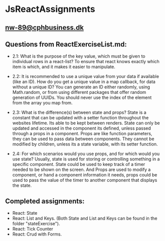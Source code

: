 # JsReactAssignments

## nw-89@cphbusiness.dk

## Questions from ReactExerciseList.md:

- 2.1: What is the purpose of the key value, which must be given to individual rows in a react-list?
    To ensure that react knows exactly which item is which, and it makes it easier to manipulate.

- 2.2: It is recommended to use a unique value from your data if available (like an ID). How do you get a unique value in a map callback, for data without a unique ID?
    You can generate an ID either randomly, using Math.random, or from using different packages that offer random generation of UUIDs. You should never use the index of the element from the array you map from.

- 2.3: What is the difference(s) between state and props?
    State is a constant that can be updated with a setter function throughout the websites lifetime. Its able to be kept between renders. State can only be updated and accessed in the component its defined, unless passed through a props in a component.
    Props are like function parameters, they can be used to pass data between components. They cannot be modified by children, unless its a state variable, with its setter function. 
    
- 2.4: For which scenarios would you use props, and for which would you use state?
    Usually, state is used for storing or controlling something in a specific component. State could be used to keep track of a timer needed to be shown on the screen. And Props are used to modify a component, or hand a component information it needs, props could be used to pass the value of the timer to another component that displays the state.


## Completed assignments:
- React: State
- React: List and Keys. (Both State and List and Keys can be found in the folder "stateExercise").
- React: Tick Counter
- React: Crud with Forms.